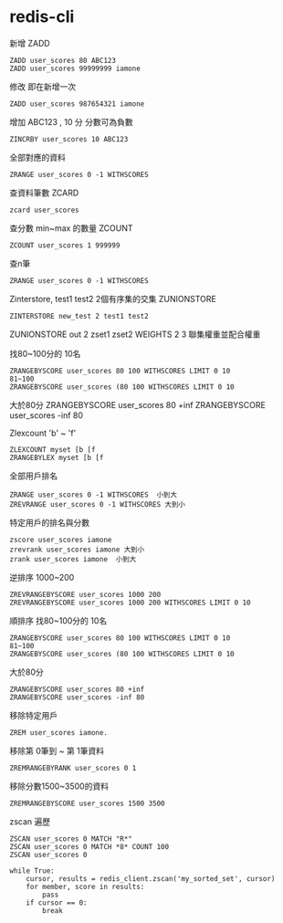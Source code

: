 

# redis-cli

新增 ZADD
```
ZADD user_scores 80 ABC123
ZADD user_scores 99999999 iamone
```

修改
即在新增一次
```
ZADD user_scores 987654321 iamone
```

增加 ABC123 , 10 分
分數可為負數
```
ZINCRBY user_scores 10 ABC123
```


全部對應的資料
```
ZRANGE user_scores 0 -1 WITHSCORES
```

查資料筆數 ZCARD
```
zcard user_scores
```

查分數 min~max 的數量 ZCOUNT
```
ZCOUNT user_scores 1 999999
```

查n筆
```
ZRANGE user_scores 0 -1 WITHSCORES
```

Zinterstore, test1 test2 2個有序集的交集
ZUNIONSTORE
```
ZINTERSTORE new_test 2 test1 test2
```

ZUNIONSTORE out 2 zset1 zset2 WEIGHTS 2 3
聯集權重並配合權重


找80~100分的 10名
```
ZRANGEBYSCORE user_scores 80 100 WITHSCORES LIMIT 0 10
81~100
ZRANGEBYSCORE user_scores (80 100 WITHSCORES LIMIT 0 10
```
大於80分
ZRANGEBYSCORE user_scores 80 +inf
ZRANGEBYSCORE user_scores -inf 80

Zlexcount 'b' ~ 'f'
```
ZLEXCOUNT myset [b [f
ZRANGEBYLEX myset [b [f
```


全部用戶排名
```
ZRANGE user_scores 0 -1 WITHSCORES  小到大
ZREVRANGE user_scores 0 -1 WITHSCORES 大到小
```
特定用戶的排名與分數
```
zscore user_scores iamone
zrevrank user_scores iamone 大到小
zrank user_scores iamone  小到大
```
逆排序  1000~200
```
ZREVRANGEBYSCORE user_scores 1000 200
ZREVRANGEBYSCORE user_scores 1000 200 WITHSCORES LIMIT 0 10
```
順排序 找80~100分的 10名
```
ZRANGEBYSCORE user_scores 80 100 WITHSCORES LIMIT 0 10
81~100
ZRANGEBYSCORE user_scores (80 100 WITHSCORES LIMIT 0 10
```
大於80分
```
ZRANGEBYSCORE user_scores 80 +inf
ZRANGEBYSCORE user_scores -inf 80
```

移除特定用戶
```
ZREM user_scores iamone.
```
移除第 0筆到 ~ 第 1筆資料
```
ZREMRANGEBYRANK user_scores 0 1
```
移除分數1500~3500的資料
```
ZREMRANGEBYSCORE user_scores 1500 3500
```

zscan 遍歷
```
ZSCAN user_scores 0 MATCH "R*"
ZSCAN user_scores 0 MATCH *8* COUNT 100
ZSCAN user_scores 0
```
```
while True:
    cursor, results = redis_client.zscan('my_sorted_set', cursor)
    for member, score in results:
        pass
    if cursor == 0:
        break
```